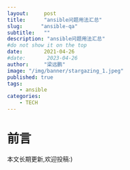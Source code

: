 ```yaml
---
layout:     post 
title:      "ansible问题用法汇总"
slug:      "ansible-qa"
subtitle:   ""
description: "ansible问题用法汇总"
#do not show it on the top
date:       2021-04-26
#date:       2023-04-26
author:     "梁远鹏"
image: "/img/banner/stargazing_1.jpeg"
published: true
tags:
    - ansible
categories: 
    - TECH
---
```


# 前言 

本文长期更新,欢迎投稿:)


